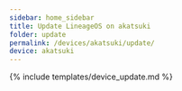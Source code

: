 ```yaml
---
sidebar: home_sidebar
title: Update LineageOS on akatsuki
folder: update
permalink: /devices/akatsuki/update/
device: akatsuki
---
```

{% include templates/device_update.md %}
